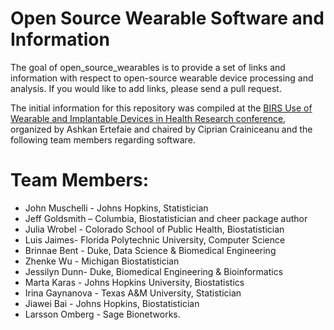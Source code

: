 
<!-- README.md is generated from README.Rmd. Please edit that file -->

# Open Source Wearable Software and Information

<!-- badges: start -->

<!-- badges: end -->

The goal of open\_source\_wearables is to provide a set of links and
information with respect to open-source wearable device processing and
analysis. If you would like to add links, please send a pull request.

The initial information for this repository was compiled at the [BIRS
Use of Wearable and Implantable Devices in Health Research
conference](https://workshops.birs.ca/events/20w5109/schedule),
organized by Ashkan Ertefaie and chaired by Ciprian Crainiceanu and the
following team members regarding software.

# Team Members:

  - John Muschelli - Johns Hopkins, Statistician
  - Jeff Goldsmith – Columbia, Biostatistician and cheer package author
  - Julia Wrobel - Colorado School of Public Health, Biostatistician  
  - Luis Jaimes- Florida Polytechnic University, Computer Science
  - Brinnae Bent - Duke, Data Science & Biomedical Engineering
  - Zhenke Wu - Michigan Biostatistician  
  - Jessilyn Dunn- Duke, Biomedical Engineering & Bioinformatics
  - Marta Karas - Johns Hopkins University, Biostatistics
  - Irina Gaynanova - Texas A\&M University, Statistician
  - Jiawei Bai - Johns Hopkins, Biostatistician
  - Larsson Omberg - Sage Bionetworks.
